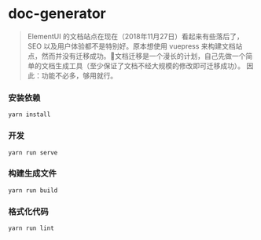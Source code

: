 # doc-generator

> ElementUI 的文档站点在现在（2018年11月27日）看起来有些落后了，SEO 以及用户体验都不是特别好。原本想使用 vuepress 来构建文档站点，然而并没有迁移成功。文档迁移是一个漫长的计划，自己先做一个简单的文档生成工具（至少保证了文档不经大规模的修改即可迁移成功）。
> 因此：功能不必多，够用就行。

### 安装依赖
```
yarn install
```

### 开发
```
yarn run serve
```

### 构建生成文件
```
yarn run build
```

### 格式化代码
```
yarn run lint
```
